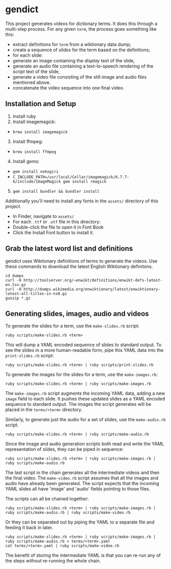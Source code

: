 # gendict

This project generates videos for dictionary terms.
It does this through a multi-step process.
For any given `term`, the process goes something like this:

* extract definitions for `term` from a wiktionary data dump;
* create a sequence of _slides_ for the term based on the definitions;
* for each slide:
 * generate an image containing the _display_ text of the slide,
 * generate an audio file containing a text-to-speech rendering of the _script_ text of the slide,
 * generate a video file consisting of the still image and audio files mentioned above.
* concatenate the video sequence into one final video.

## Installation and Setup

1. Install ruby
2. Install imagemagick:
 * `brew install imagemagick`
3. Install ffmpeg:
 * `brew install ffmpeg`
4. Install gems:
 * `gem install nokogiri`
 * `C_INCLUDE_PATH=/usr/local/Cellar/imagemagick/6.7.7-6/include/ImageMagick gem install rmagick`
5. `gem install bundler && bundler install`

Additionally you'll need to install any fonts in the `assets/` directory of this project.

* In Finder, navigate to `assets/`
* For each `.ttf` or `.otf` file in this directory:
 * Double-click the file to open it in Font Book
 * Click the Install Font button to install it.

## Grab the latest word list and definitions

gendict uses Wiktionary definitions of terms to generate the videos.
Use these commands to download the latest English Wiktionary definitons.

    cd dumps
    curl -O http://toolserver.org/~enwikt/definitions/enwikt-defs-latest-en.tsv.gz
    curl -O http://dumps.wikimedia.org/enwiktionary/latest/enwiktionary-latest-all-titles-in-ns0.gz
    gunzip *.gz

## Generating slides, images, audio and videos

To generate the slides for a term, use the `make-slides.rb` script:

    ruby scripts/make-slides.rb <term>

This will dump a YAML encoded sequence of slides to standard output.
To see the slides in a more human-readable form, pipe this YAML data into the `print-slides.rb` script:

    ruby scripts/make-slides.rb <term> | ruby scripts/print-slides.rb

To generate the images for the slides for a term, use the `make-images.rb`:

    ruby scripts/make-slides.rb <term> | ruby scripts/make-images.rb

The `make-images.rb` script augments the incoming YAML data, adding a new `image` field to each slide.
It pushes these updated slides as a YAML encoded sequence to standard output.
The images the script generates will be placed in the `terms/<term>` directory.

Similarly, to generate just the audio for a set of slides, use the `make-audio.rb` script.

    ruby scripts/make-slides.rb <term> | ruby scripts/make-audio.rb

Since the image and audio generation scripts both read and write the YAML representation of slides, they can be piped in sequence:

    ruby scripts/make-slides.rb <term> | ruby scripts/make-images.rb | ruby scripts/make-audio.rb

The last script in the chain generates all the intermediate videos and then the final video.
The `make-video.rb` script assumes that all the images and audio have already been generated.
The script expects that the incoming YAML slides all have 'image' and 'audio' fields pointing to those files.

The scripts can all be chained together:

    ruby scripts/make-slides.rb <term> | ruby scripts/make-images.rb | ruby scripts/make-audio.rb | ruby scripts/make-video.rb

Or they can be separated out by piping the YAML to a separate file and feeding it back in later.

    ruby scripts/make-slides.rb <term> | ruby scripts/make-images.rb | ruby scripts/make-audio.rb > terms/<term>.yaml
    cat terms/<term>.yaml | ruby scripts/make-video.rb

The benefit of storing the intermediate YAML is that you can re-run any of the steps without re-running the whole chain.

